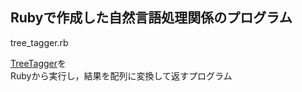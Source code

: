 ## Rubyで作成した自然言語処理関係のプログラム

tree_tagger.rb

  [TreeTagger](http://www.cis.uni-muenchen.de/~schmid/tools/TreeTagger/)を  
  Rubyから実行し，結果を配列に変換して返すプログラム